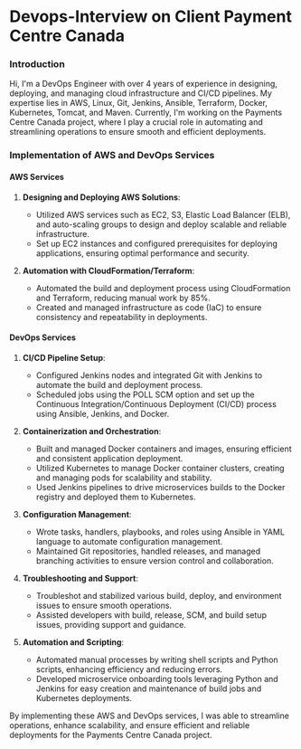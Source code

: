 # Devops-Interview on Client Payment Centre Canada


### Introduction
Hi, I'm a DevOps Engineer with over 4 years of experience in designing, deploying, and managing cloud infrastructure and CI/CD pipelines. My expertise lies in AWS, Linux, Git, Jenkins, Ansible, Terraform, Docker, Kubernetes, Tomcat, and Maven. Currently, I'm working on the Payments Centre Canada project, where I play a crucial role in automating and streamlining operations to ensure smooth and efficient deployments.

### Implementation of AWS and DevOps Services

#### AWS Services
1. **Designing and Deploying AWS Solutions**:
   - Utilized AWS services such as EC2, S3, Elastic Load Balancer (ELB), and auto-scaling groups to design and deploy scalable and reliable infrastructure.
   - Set up EC2 instances and configured prerequisites for deploying applications, ensuring optimal performance and security.

2. **Automation with CloudFormation/Terraform**:
   - Automated the build and deployment process using CloudFormation and Terraform, reducing manual work by 85%.
   - Created and managed infrastructure as code (IaC) to ensure consistency and repeatability in deployments.

#### DevOps Services
1. **CI/CD Pipeline Setup**:
   - Configured Jenkins nodes and integrated Git with Jenkins to automate the build and deployment process.
   - Scheduled jobs using the POLL SCM option and set up the Continuous Integration/Continuous Deployment (CI/CD) process using Ansible, Jenkins, and Docker.

2. **Containerization and Orchestration**:
   - Built and managed Docker containers and images, ensuring efficient and consistent application deployment.
   - Utilized Kubernetes to manage Docker container clusters, creating and managing pods for scalability and stability.
   - Used Jenkins pipelines to drive microservices builds to the Docker registry and deployed them to Kubernetes.

3. **Configuration Management**:
   - Wrote tasks, handlers, playbooks, and roles using Ansible in YAML language to automate configuration management.
   - Maintained Git repositories, handled releases, and managed branching activities to ensure version control and collaboration.

4. **Troubleshooting and Support**:
   - Troubleshot and stabilized various build, deploy, and environment issues to ensure smooth operations.
   - Assisted developers with build, release, SCM, and build setup issues, providing support and guidance.

5. **Automation and Scripting**:
   - Automated manual processes by writing shell scripts and Python scripts, enhancing efficiency and reducing errors.
   - Developed microservice onboarding tools leveraging Python and Jenkins for easy creation and maintenance of build jobs and Kubernetes deployments.

By implementing these AWS and DevOps services, I was able to streamline operations, enhance scalability, and ensure efficient and reliable deployments for the Payments Centre Canada project.
